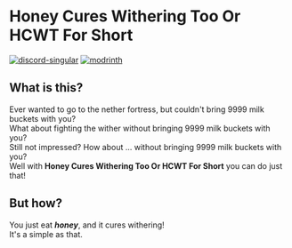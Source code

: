 # Honey Cures Withering Too Or HCWT For Short
[![discord-singular](https://cdn.jsdelivr.net/npm/@intergrav/devins-badges@3/assets/cozy/social/discord-singular_vector.svg)](https://discord.offsetmonkey538.top/)
[![modrinth](https://cdn.jsdelivr.net/npm/@intergrav/devins-badges@3/assets/cozy/available/modrinth_vector.svg)](https://modrinth.com/mod/hcwt)

## What is this?
Ever wanted to go to the nether fortress, but couldn't bring 9999 milk buckets with you?
<br />
What about fighting the wither without bringing 9999 milk buckets with you?
<br />
Still not impressed? How about ... without bringing 9999 milk buckets with you?
<br />
Well with **Honey Cures Withering Too Or HCWT For Short** you can do just that!
## But how?
You just eat ***honey***, and it cures withering!
<br />
It's a simple as that.